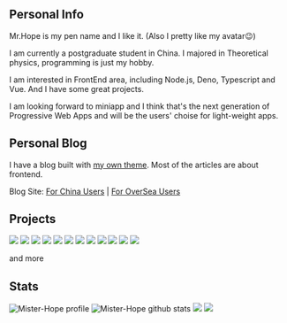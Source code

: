 ## Personal Info

Mr.Hope is my pen name and I like it. (Also I pretty like my avatar😉) 

I am currently a postgraduate student in China. I majored in Theoretical physics, programming is just my hobby.

I am interested in FrontEnd area, including Node.js, Deno, Typescript and Vue. And I have some great projects.

I am looking forward to miniapp and I think that's the next generation of Progressive Web Apps and will be the users' choise for light-weight apps.

## Personal Blog

I have a blog built with [my own theme](https://vuepress-theme-hope.github.io). Most of the articles are about frontend.

Blog Site: [For China Users](https://mrhope.site) | [For OverSea Users](https://mister-hope.github.io)

## Projects

[![](https://github-readme-status-mrhope.vercel.app/api/pin?username=vuepress&repo=vuepress-next&theme=github_dark)](https://v2.vuepress.vuejs.org)
[![](https://github-readme-status-mrhope.vercel.app/api/pin?username=vuepress-theme-hope&repo=vuepress-theme-hope&theme=github_dark)](https://theme-hope.vuejs.press)
[![](https://github-readme-status-mrhope.vercel.app/api/pin?username=walinejs&repo=waline&theme=github_dark)](https://waline.js.org)
[![](https://github-readme-status-mrhope.vercel.app/api/pin?username=Mister-Hope&repo=mdit-plugins&theme=github_dark)](https://mdit-plugins.github.io/)
[![](https://github-readme-status-mrhope.vercel.app/api/pin?username=miniapp-tool&repo=mptool&theme=github_dark)](https://miniapp-tool.github.io)
[![](https://github-readme-status-mrhope.vercel.app/api/pin?username=Hope-Studio&repo=inNENU-miniapp&theme=github_dark)](https://github.com/inNENU/inNENU)
[![](https://github-readme-status-mrhope.vercel.app/api/pin?username=Mister-Hope&repo=gulp-sass&theme=github_dark)](https://github.com/Mister-Hope/gulp-sass)
[![](https://github-readme-status-mrhope.vercel.app/api/pin?username=Mister-Hope&repo=bcrypt-ts&theme=github_dark)](https://github.com/Mister-Hope/bcrypt-ts)
[![](https://github-readme-status-mrhope.vercel.app/api/pin?username=Mister-Hope&repo=slimsearch&theme=github_dark)](https://github.com/Mister-Hope/slimsearch)
[![](https://github-readme-status-mrhope.vercel.app/api/pin?username=Mister-Hope&repo=nodejs-jieba&theme=github_dark)](https://github.com/Mister-Hope/nodejs-jieba)
[![](https://github-readme-status-mrhope.vercel.app/api/pin?username=Mister-Hope&repo=flowchart.ts&theme=github_dark)](https://github.com/Mister-Hope/flowchart.ts)
[![](https://github-readme-status-mrhope.vercel.app/api/pin?username=Mister-Hope&repo=create-codepen&theme=github_dark)](https://github.com/Mister-Hope/create-codepen)

and more

## Stats

![Mister-Hope profile](https://github-profile-summary-cards.vercel.app/api/cards/profile-details?username=Mister-Hope&theme=github_dark)
![Mister-Hope github stats](https://github-profile-summary-cards.vercel.app/api/cards/stats?username=Mister-Hope&theme=github_dark)
![](https://github-profile-summary-cards.vercel.app/api/cards/most-commit-language?username=Mister-Hope&theme=github_dark)
![](https://github-profile-summary-cards.vercel.app/api/cards/repos-per-language?username=Mister-Hope&theme=github_dark)
